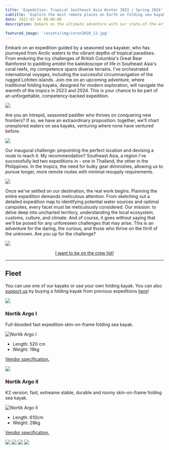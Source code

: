 ```yaml
---
title: 'Expedition: Tropical Southeast Asia Winter 2023 / Spring 2024'
subtitle: 'Explore the most remote places on Earth on folding sea kayaks.'
date: 2022-05-16 00:00:00
description: Embark on the ultimate adventure with our state-of-the-art folding kayaks, blending tradition with modern materials. Experience the thrill of a fully-packable expedition, ready to conquer any corner of the globe. Navigate through pristine coral reefs, enveloped by the lush tapestry of a Southeast Asian rainforest, slated for winter 2023 and spring 2024. Your journey awaits.
                
featured_image: '/assets/img/coron2020_12.jpg'
---
```

Embark on an expedition guided by a seasoned sea kayaker, who has journeyed from Arctic waters to the vibrant depths of tropical paradises. From enduring the icy challenges of British Columbia's Great Bear Rainforest to paddling amidst the kaleidoscope of life in Southeast Asia's coral reefs, my competence spans diverse terrains. I've orchestrated international voyages, including the successful circumnavigation of the rugged Lofoten islands. Join me on an upcoming adventure, where traditional folding kayaks, designed for modern exploration, will navigate the warmth of the tropics in 2023 and 2024. This is your chance to be part of an unforgettable, competency-backed expedition.

![](/assets/img/coron2020_46.jpg)

Are you an intrepid, seasoned paddler who thrives on conquering new frontiers? If so, we have an extraordinary proposition: together, we'll chart unexplored waters on sea kayaks, venturing where none have ventured before.

![](/assets/img/coron2020_34.jpg)

Our inaugural challenge: pinpointing the perfect location and devising a route to reach it. My recommendation? Southeast Asia, a region I've successfully led two expeditions in - one in Thailand, the other in the Philippines. In the tropics, the need for bulky gear diminishes, allowing us to pursue longer, more remote routes with minimal resupply requirements.

![](/assets/img/20191014_121103.jpg)

Once we've settled on our destination, the real work begins. Planning the entire expedition demands meticulous attention. From sketching out a detailed expedition map to identifying potential water sources and optimal campsites, every facet must be meticulously considered. Our mission: to delve deep into uncharted territory, understanding the local ecosystem, customs, culture, and climate. And of course, it goes without saying that we'll be poised for any unforeseen challenges that may arise. This is an adventure for the daring, the curious, and those who thrive on the thrill of the unknown. Are you up for the challenge?

![](/assets/img/20190918_180744.jpg)


<center>
    <a href="/contact" class="button button--large">I want to be on the crew list!</a>
</center>

---

<h2>Fleet</h2>

You can use one of our kayaks or use your own folding kayak. You can also [support us](/secondhand) by buying a folding kayak from previous expeditions [here](/secondhand)! 

![](/assets/img/coron2020_12.jpg)

<h3>Nortik Argo I</h3>
Full-blooded fast expedition skin-on-frame folding sea kayak.

![Nortik Argo I](/assets/img/argo.jpg)

* Length: 520 cm
* Weight: 19kg

<a href="https://www.faltboot.de/en/products/nortik/nortik-argo/">Vendor specification.</a>

![](/assets/img/coron2020_8.jpg)

<h3>Nortik Argo II</h3>
K2 version, fast, extreame stable, durable and roomy skin-on-frame folding sea kayak. 

![Nortik Argo II](/assets/img/argo2.jpg)

* Length: 610cm
* Weight: 28kg 

<a href="https://www.faltboot.de/en/products/nortik/nortik-argo-2/">Vendor specification.</a>

<div class="gallery" data-columns="2">
    <img src="/assets/img/coron2020_46.jpg">
    <img src="/assets/img/coron2020_34.jpg">
    <img src="/assets/img/20191014_121103.jpg">
    <img src="/assets/img/20190918_180744.jpg">
</div>